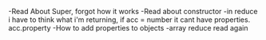 -Read About Super, forgot how it works
-Read about constructor
-in reduce i have to think what i'm returning, if acc = number it cant have properties. acc.property
-How to add properties to objects
-array reduce read again